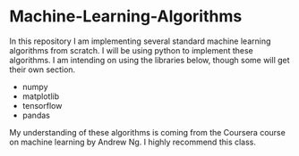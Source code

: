 # Machine-Learning-Algorithms

In this repository I am implementing several standard machine learning algorithms from scratch.  I will be using python to implement these algorithms.  I am intending on using the libraries below, though some will get their own section.

* numpy
* matplotlib
* tensorflow
* pandas

My understanding of these algorithms is coming from the Coursera course on machine learning by Andrew Ng.  I highly recommend this class.


